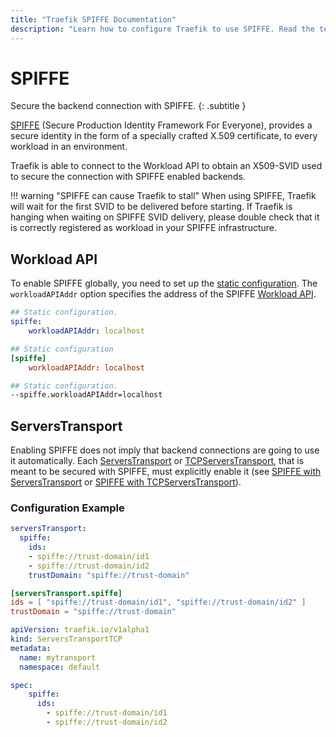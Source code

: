 ```yaml
---
title: "Traefik SPIFFE Documentation"
description: "Learn how to configure Traefik to use SPIFFE. Read the technical documentation."
---
```


# SPIFFE

Secure the backend connection with SPIFFE.
{: .subtitle }

[SPIFFE](https://spiffe.io/docs/latest/spiffe-about/overview/) (Secure Production Identity Framework For Everyone), 
provides a secure identity in the form of a specially crafted X.509 certificate, 
to every workload in an environment.

Traefik is able to connect to the Workload API to obtain an X509-SVID used to secure the connection with SPIFFE enabled backends.

!!! warning "SPIFFE can cause Traefik to stall"
    When using SPIFFE,
    Traefik will wait for the first SVID to be delivered before starting.
    If Traefik is hanging when waiting on SPIFFE SVID delivery,
    please double check that it is correctly registered as workload in your SPIFFE infrastructure.

## Workload API

To enable SPIFFE globally, you need to set up the [static configuration](../../../getting-started/configuration-overview.md#the-static-configuration). The `workloadAPIAddr` option specifies the address of the SPIFFE [Workload API](https://spiffe.io/docs/latest/spiffe-about/spiffe-concepts/#spiffe-workload-api).

```yaml tab="File (YAML)"
## Static configuration.
spiffe:
    workloadAPIAddr: localhost
```

```toml tab="File (TOML)"
## Static configuration
[spiffe]
    workloadAPIAddr: localhost
```

```bash tab="CLI"
## Static configuration.
--spiffe.workloadAPIAddr=localhost
```

## ServersTransport

Enabling SPIFFE does not imply that backend connections are going to use it automatically.
Each [ServersTransport](../../routing-configuration/http/load-balancing/serverstransport.md) or [TCPServersTransport](../../routing-configuration/tcp/serverstransport.md), that is meant to be secured with SPIFFE, must explicitly enable it (see [SPIFFE with ServersTransport](../../routing-configuration/http/load-balancing/serverstransport.md#opt-spiffe) or [SPIFFE with TCPServersTransport](../../routing-configuration/tcp/serverstransport.md#opt-serverstransport-spiffe)).

### Configuration Example

```yaml tab="File (YAML)"
serversTransport:
  spiffe:
    ids:
    - spiffe://trust-domain/id1
    - spiffe://trust-domain/id2
    trustDomain: "spiffe://trust-domain" 
```

```toml tab="File (TOML)"
[serversTransport.spiffe]
ids = [ "spiffe://trust-domain/id1", "spiffe://trust-domain/id2" ]
trustDomain = "spiffe://trust-domain"
```

```yaml tab="Kubernetes"
apiVersion: traefik.io/v1alpha1
kind: ServersTransportTCP
metadata:
  name: mytransport
  namespace: default

spec:
    spiffe:
      ids:
        - spiffe://trust-domain/id1
        - spiffe://trust-domain/id2
```
